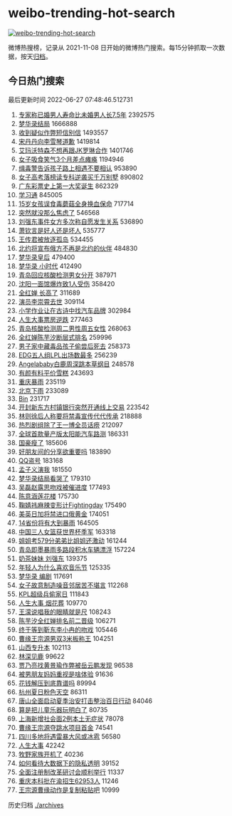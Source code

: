 # weibo-trending-hot-search

[![weibo-trending-hot-search](https://github.com/ameizi/weibo-trending-hot-search/actions/workflows/ci.yml/badge.svg)](https://github.com/ameizi/weibo-trending-hot-search/actions/workflows/ci.yml)

微博热搜榜，记录从 2021-11-08 日开始的微博热门搜索。每15分钟抓取一次数据，按天[归档](./archives)。

## 今日热门搜索

<!-- BEGIN --> 
最后更新时间 2022-06-27 07:48:46.512731 
1. [专家称已婚男人寿命比未婚男人长7.5年](https://s.weibo.com/weibo?q=%23%E4%B8%93%E5%AE%B6%E7%A7%B0%E5%B7%B2%E5%A9%9A%E7%94%B7%E4%BA%BA%E5%AF%BF%E5%91%BD%E6%AF%94%E6%9C%AA%E5%A9%9A%E7%94%B7%E4%BA%BA%E9%95%BF7.5%E5%B9%B4%23&Refer=top) 2392575
1. [梦华录结局](https://s.weibo.com/weibo?q=%23%E6%A2%A6%E5%8D%8E%E5%BD%95%E7%BB%93%E5%B1%80%23&Refer=top) 1666888
1. [收到疑似作弊短信别信](https://s.weibo.com/weibo?q=%23%E6%94%B6%E5%88%B0%E7%96%91%E4%BC%BC%E4%BD%9C%E5%BC%8A%E7%9F%AD%E4%BF%A1%E5%88%AB%E4%BF%A1%23&Refer=top) 1493557
1. [宋丹丹向李雪琴道歉](https://s.weibo.com/weibo?q=%23%E5%AE%8B%E4%B8%B9%E4%B8%B9%E5%90%91%E6%9D%8E%E9%9B%AA%E7%90%B4%E9%81%93%E6%AD%89%23&Refer=top) 1419814
1. [艾玛沃特森不想再跟JK罗琳合作](https://s.weibo.com/weibo?q=%23%E8%89%BE%E7%8E%9B%E6%B2%83%E7%89%B9%E6%A3%AE%E4%B8%8D%E6%83%B3%E5%86%8D%E8%B7%9FJK%E7%BD%97%E7%90%B3%E5%90%88%E4%BD%9C%23&Refer=top) 1401746
1. [女子吸食笑气3个月差点瘫痪](https://s.weibo.com/weibo?q=%23%E5%A5%B3%E5%AD%90%E5%90%B8%E9%A3%9F%E7%AC%91%E6%B0%943%E4%B8%AA%E6%9C%88%E5%B7%AE%E7%82%B9%E7%98%AB%E7%97%AA%23&Refer=top) 1194946
1. [缉毒警告诉孩子路上相遇不要相认](https://s.weibo.com/weibo?q=%23%E7%BC%89%E6%AF%92%E8%AD%A6%E5%91%8A%E8%AF%89%E5%AD%A9%E5%AD%90%E8%B7%AF%E4%B8%8A%E7%9B%B8%E9%81%87%E4%B8%8D%E8%A6%81%E7%9B%B8%E8%AE%A4%23&Refer=top) 953890
1. [女子高考落榜读专科逆袭买千万别墅](https://s.weibo.com/weibo?q=%23%E5%A5%B3%E5%AD%90%E9%AB%98%E8%80%83%E8%90%BD%E6%A6%9C%E8%AF%BB%E4%B8%93%E7%A7%91%E9%80%86%E8%A2%AD%E4%B9%B0%E5%8D%83%E4%B8%87%E5%88%AB%E5%A2%85%23&Refer=top) 890802
1. [广东彩票史上第一大奖诞生](https://s.weibo.com/weibo?q=%23%E5%B9%BF%E4%B8%9C%E5%BD%A9%E7%A5%A8%E5%8F%B2%E4%B8%8A%E7%AC%AC%E4%B8%80%E5%A4%A7%E5%A5%96%E8%AF%9E%E7%94%9F%23&Refer=top) 862329
1. [学习通](https://s.weibo.com/weibo?q=%E5%AD%A6%E4%B9%A0%E9%80%9A&Refer=top) 845005
1. [15岁女孩误食毒蘑菇全身换血保命](https://s.weibo.com/weibo?q=%2315%E5%B2%81%E5%A5%B3%E5%AD%A9%E8%AF%AF%E9%A3%9F%E6%AF%92%E8%98%91%E8%8F%87%E5%85%A8%E8%BA%AB%E6%8D%A2%E8%A1%80%E4%BF%9D%E5%91%BD%23&Refer=top) 717714
1. [突然就没那么焦虑了](https://s.weibo.com/weibo?q=%23%E7%AA%81%E7%84%B6%E5%B0%B1%E6%B2%A1%E9%82%A3%E4%B9%88%E7%84%A6%E8%99%91%E4%BA%86%23&Refer=top) 546568
1. [刘强东事件女方多次称自愿发生关系](https://s.weibo.com/weibo?q=%23%E5%88%98%E5%BC%BA%E4%B8%9C%E4%BA%8B%E4%BB%B6%E5%A5%B3%E6%96%B9%E5%A4%9A%E6%AC%A1%E7%A7%B0%E8%87%AA%E6%84%BF%E5%8F%91%E7%94%9F%E5%85%B3%E7%B3%BB%23&Refer=top) 536890
1. [萧钦言是好人还是坏人](https://s.weibo.com/weibo?q=%E8%90%A7%E9%92%A6%E8%A8%80%E6%98%AF%E5%A5%BD%E4%BA%BA%E8%BF%98%E6%98%AF%E5%9D%8F%E4%BA%BA&Refer=top) 535777
1. [王传君被放逐孤岛](https://s.weibo.com/weibo?q=%23%E7%8E%8B%E4%BC%A0%E5%90%9B%E8%A2%AB%E6%94%BE%E9%80%90%E5%AD%A4%E5%B2%9B%23&Refer=top) 534455
1. [北约将宣布俄方不再是北约的伙伴](https://s.weibo.com/weibo?q=%23%E5%8C%97%E7%BA%A6%E5%B0%86%E5%AE%A3%E5%B8%83%E4%BF%84%E6%96%B9%E4%B8%8D%E5%86%8D%E6%98%AF%E5%8C%97%E7%BA%A6%E7%9A%84%E4%BC%99%E4%BC%B4%23&Refer=top) 484830
1. [梦华录皇后](https://s.weibo.com/weibo?q=%23%E6%A2%A6%E5%8D%8E%E5%BD%95%E7%9A%87%E5%90%8E%23&Refer=top) 479400
1. [梦华录 小时代](https://s.weibo.com/weibo?q=%E6%A2%A6%E5%8D%8E%E5%BD%95%20%E5%B0%8F%E6%97%B6%E4%BB%A3&Refer=top) 412490
1. [青岛回应核酸检测男女分开](https://s.weibo.com/weibo?q=%23%E9%9D%92%E5%B2%9B%E5%9B%9E%E5%BA%94%E6%A0%B8%E9%85%B8%E6%A3%80%E6%B5%8B%E7%94%B7%E5%A5%B3%E5%88%86%E5%BC%80%23&Refer=top) 387971
1. [沈阳一面馆爆炸致1人受伤](https://s.weibo.com/weibo?q=%23%E6%B2%88%E9%98%B3%E4%B8%80%E9%9D%A2%E9%A6%86%E7%88%86%E7%82%B8%E8%87%B41%E4%BA%BA%E5%8F%97%E4%BC%A4%23&Refer=top) 358420
1. [全红婵 长高了](https://s.weibo.com/weibo?q=%E5%85%A8%E7%BA%A2%E5%A9%B5%20%E9%95%BF%E9%AB%98%E4%BA%86&Refer=top) 311689
1. [演员李崇霄去世](https://s.weibo.com/weibo?q=%23%E6%BC%94%E5%91%98%E6%9D%8E%E5%B4%87%E9%9C%84%E5%8E%BB%E4%B8%96%23&Refer=top) 309114
1. [小学作业让在古诗中找汽车品牌](https://s.weibo.com/weibo?q=%23%E5%B0%8F%E5%AD%A6%E4%BD%9C%E4%B8%9A%E8%AE%A9%E5%9C%A8%E5%8F%A4%E8%AF%97%E4%B8%AD%E6%89%BE%E6%B1%BD%E8%BD%A6%E5%93%81%E7%89%8C%23&Refer=top) 302984
1. [人生大事票房逆跌](https://s.weibo.com/weibo?q=%23%E4%BA%BA%E7%94%9F%E5%A4%A7%E4%BA%8B%E7%A5%A8%E6%88%BF%E9%80%86%E8%B7%8C%23&Refer=top) 277463
1. [青岛核酸检测周二男性周五女性](https://s.weibo.com/weibo?q=%23%E9%9D%92%E5%B2%9B%E6%A0%B8%E9%85%B8%E6%A3%80%E6%B5%8B%E5%91%A8%E4%BA%8C%E7%94%B7%E6%80%A7%E5%91%A8%E4%BA%94%E5%A5%B3%E6%80%A7%23&Refer=top) 268063
1. [全红婵陈芋汐断层式排名](https://s.weibo.com/weibo?q=%23%E5%85%A8%E7%BA%A2%E5%A9%B5%E9%99%88%E8%8A%8B%E6%B1%90%E6%96%AD%E5%B1%82%E5%BC%8F%E6%8E%92%E5%90%8D%23&Refer=top) 259996
1. [男子家中藏毒品孩子偷尝后死去](https://s.weibo.com/weibo?q=%23%E7%94%B7%E5%AD%90%E5%AE%B6%E4%B8%AD%E8%97%8F%E6%AF%92%E5%93%81%E5%AD%A9%E5%AD%90%E5%81%B7%E5%B0%9D%E5%90%8E%E6%AD%BB%E5%8E%BB%23&Refer=top) 258373
1. [EDG五人组LPL出场数最多](https://s.weibo.com/weibo?q=%23EDG%E4%BA%94%E4%BA%BA%E7%BB%84LPL%E5%87%BA%E5%9C%BA%E6%95%B0%E6%9C%80%E5%A4%9A%23&Refer=top) 256239
1. [Angelababy白鹿周深跳本草纲目](https://s.weibo.com/weibo?q=%23Angelababy%E7%99%BD%E9%B9%BF%E5%91%A8%E6%B7%B1%E8%B7%B3%E6%9C%AC%E8%8D%89%E7%BA%B2%E7%9B%AE%23&Refer=top) 248578
1. [有颜有料平价雪糕](https://s.weibo.com/weibo?q=%E6%9C%89%E9%A2%9C%E6%9C%89%E6%96%99%E5%B9%B3%E4%BB%B7%E9%9B%AA%E7%B3%95&Refer=top) 243693
1. [重庆暴雨](https://s.weibo.com/weibo?q=%E9%87%8D%E5%BA%86%E6%9A%B4%E9%9B%A8&Refer=top) 235119
1. [北京下雨](https://s.weibo.com/weibo?q=%23%E5%8C%97%E4%BA%AC%E4%B8%8B%E9%9B%A8%23&Refer=top) 233089
1. [Bin](https://s.weibo.com/weibo?q=Bin&Refer=top) 231717
1. [开封新东方村镇银行突然开通线上交易](https://s.weibo.com/weibo?q=%E5%BC%80%E5%B0%81%E6%96%B0%E4%B8%9C%E6%96%B9%E6%9D%91%E9%95%87%E9%93%B6%E8%A1%8C%E7%AA%81%E7%84%B6%E5%BC%80%E9%80%9A%E7%BA%BF%E4%B8%8A%E4%BA%A4%E6%98%93&Refer=top) 223542
1. [林则徐后人称要将禁毒宣传代代传承](https://s.weibo.com/weibo?q=%23%E6%9E%97%E5%88%99%E5%BE%90%E5%90%8E%E4%BA%BA%E7%A7%B0%E8%A6%81%E5%B0%86%E7%A6%81%E6%AF%92%E5%AE%A3%E4%BC%A0%E4%BB%A3%E4%BB%A3%E4%BC%A0%E6%89%BF%23&Refer=top) 218888
1. [热烈剧组除了王一博全员话痨](https://s.weibo.com/weibo?q=%23%E7%83%AD%E7%83%88%E5%89%A7%E7%BB%84%E9%99%A4%E4%BA%86%E7%8E%8B%E4%B8%80%E5%8D%9A%E5%85%A8%E5%91%98%E8%AF%9D%E7%97%A8%23&Refer=top) 212097
1. [全球首款量产版太阳能汽车路测](https://s.weibo.com/weibo?q=%23%E5%85%A8%E7%90%83%E9%A6%96%E6%AC%BE%E9%87%8F%E4%BA%A7%E7%89%88%E5%A4%AA%E9%98%B3%E8%83%BD%E6%B1%BD%E8%BD%A6%E8%B7%AF%E6%B5%8B%23&Refer=top) 186331
1. [国豪瘦了](https://s.weibo.com/weibo?q=%23%E5%9B%BD%E8%B1%AA%E7%98%A6%E4%BA%86%23&Refer=top) 185606
1. [好朋友间的分享欲重要吗](https://s.weibo.com/weibo?q=%23%E5%A5%BD%E6%9C%8B%E5%8F%8B%E9%97%B4%E7%9A%84%E5%88%86%E4%BA%AB%E6%AC%B2%E9%87%8D%E8%A6%81%E5%90%97%23&Refer=top) 183890
1. [QQ盗号](https://s.weibo.com/weibo?q=%23QQ%E7%9B%97%E5%8F%B7%23&Refer=top) 183168
1. [孟子义演我](https://s.weibo.com/weibo?q=%23%E5%AD%9F%E5%AD%90%E4%B9%89%E6%BC%94%E6%88%91%23&Refer=top) 181550
1. [梦华录结局看哭了](https://s.weibo.com/weibo?q=%23%E6%A2%A6%E5%8D%8E%E5%BD%95%E7%BB%93%E5%B1%80%E7%9C%8B%E5%93%AD%E4%BA%86%23&Refer=top) 179310
1. [吴磊赵露思吻戏被催进度](https://s.weibo.com/weibo?q=%23%E5%90%B4%E7%A3%8A%E8%B5%B5%E9%9C%B2%E6%80%9D%E5%90%BB%E6%88%8F%E8%A2%AB%E5%82%AC%E8%BF%9B%E5%BA%A6%23&Refer=top) 177493
1. [陈意涵莲花楼](https://s.weibo.com/weibo?q=%23%E9%99%88%E6%84%8F%E6%B6%B5%E8%8E%B2%E8%8A%B1%E6%A5%BC%23&Refer=top) 175730
1. [鞠婧祎麻辣变形计Fightingday](https://s.weibo.com/weibo?q=%23%E9%9E%A0%E5%A9%A7%E7%A5%8E%E9%BA%BB%E8%BE%A3%E5%8F%98%E5%BD%A2%E8%AE%A1Fightingday%23&Refer=top) 175490
1. [美英日加将禁进口俄黄金](https://s.weibo.com/weibo?q=%23%E7%BE%8E%E8%8B%B1%E6%97%A5%E5%8A%A0%E5%B0%86%E7%A6%81%E8%BF%9B%E5%8F%A3%E4%BF%84%E9%BB%84%E9%87%91%23&Refer=top) 174051
1. [14省份将有大到暴雨](https://s.weibo.com/weibo?q=%2314%E7%9C%81%E4%BB%BD%E5%B0%86%E6%9C%89%E5%A4%A7%E5%88%B0%E6%9A%B4%E9%9B%A8%23&Refer=top) 164505
1. [中国三人女篮获世界杯季军](https://s.weibo.com/weibo?q=%23%E4%B8%AD%E5%9B%BD%E4%B8%89%E4%BA%BA%E5%A5%B3%E7%AF%AE%E8%8E%B7%E4%B8%96%E7%95%8C%E6%9D%AF%E5%AD%A3%E5%86%9B%23&Refer=top) 163318
1. [姐姐考579分弟弟比姐姐还激动](https://s.weibo.com/weibo?q=%23%E5%A7%90%E5%A7%90%E8%80%83579%E5%88%86%E5%BC%9F%E5%BC%9F%E6%AF%94%E5%A7%90%E5%A7%90%E8%BF%98%E6%BF%80%E5%8A%A8%23&Refer=top) 161244
1. [青岛即墨暴雨多路段积水车辆漂浮](https://s.weibo.com/weibo?q=%23%E9%9D%92%E5%B2%9B%E5%8D%B3%E5%A2%A8%E6%9A%B4%E9%9B%A8%E5%A4%9A%E8%B7%AF%E6%AE%B5%E7%A7%AF%E6%B0%B4%E8%BD%A6%E8%BE%86%E6%BC%82%E6%B5%AE%23&Refer=top) 157224
1. [奶茶妹妹 刘强东](https://s.weibo.com/weibo?q=%E5%A5%B6%E8%8C%B6%E5%A6%B9%E5%A6%B9%20%E5%88%98%E5%BC%BA%E4%B8%9C&Refer=top) 139375
1. [年轻人为什么喜欢音乐节](https://s.weibo.com/weibo?q=%23%E5%B9%B4%E8%BD%BB%E4%BA%BA%E4%B8%BA%E4%BB%80%E4%B9%88%E5%96%9C%E6%AC%A2%E9%9F%B3%E4%B9%90%E8%8A%82%23&Refer=top) 125335
1. [梦华录 编剧](https://s.weibo.com/weibo?q=%E6%A2%A6%E5%8D%8E%E5%BD%95%20%E7%BC%96%E5%89%A7&Refer=top) 117691
1. [女子故意制造噪音邻居苦不堪言](https://s.weibo.com/weibo?q=%23%E5%A5%B3%E5%AD%90%E6%95%85%E6%84%8F%E5%88%B6%E9%80%A0%E5%99%AA%E9%9F%B3%E9%82%BB%E5%B1%85%E8%8B%A6%E4%B8%8D%E5%A0%AA%E8%A8%80%23&Refer=top) 112268
1. [KPL超级兵偷家日](https://s.weibo.com/weibo?q=%23KPL%E8%B6%85%E7%BA%A7%E5%85%B5%E5%81%B7%E5%AE%B6%E6%97%A5%23&Refer=top) 111843
1. [人生大事 烟花葬](https://s.weibo.com/weibo?q=%E4%BA%BA%E7%94%9F%E5%A4%A7%E4%BA%8B%20%E7%83%9F%E8%8A%B1%E8%91%AC&Refer=top) 109770
1. [王濛说唱我的眼睛就是尺](https://s.weibo.com/weibo?q=%23%E7%8E%8B%E6%BF%9B%E8%AF%B4%E5%94%B1%E6%88%91%E7%9A%84%E7%9C%BC%E7%9D%9B%E5%B0%B1%E6%98%AF%E5%B0%BA%23&Refer=top) 108243
1. [陈芋汐全红婵排名前二晋级](https://s.weibo.com/weibo?q=%23%E9%99%88%E8%8A%8B%E6%B1%90%E5%85%A8%E7%BA%A2%E5%A9%B5%E6%8E%92%E5%90%8D%E5%89%8D%E4%BA%8C%E6%99%8B%E7%BA%A7%23&Refer=top) 106271
1. [终于等到靳东李小冉的吻戏](https://s.weibo.com/weibo?q=%23%E7%BB%88%E4%BA%8E%E7%AD%89%E5%88%B0%E9%9D%B3%E4%B8%9C%E6%9D%8E%E5%B0%8F%E5%86%89%E7%9A%84%E5%90%BB%E6%88%8F%23&Refer=top) 105446
1. [曹缘王宗源男双3米板称王](https://s.weibo.com/weibo?q=%23%E6%9B%B9%E7%BC%98%E7%8E%8B%E5%AE%97%E6%BA%90%E7%94%B7%E5%8F%8C3%E7%B1%B3%E6%9D%BF%E7%A7%B0%E7%8E%8B%23&Refer=top) 104251
1. [山西专升本](https://s.weibo.com/weibo?q=%23%E5%B1%B1%E8%A5%BF%E4%B8%93%E5%8D%87%E6%9C%AC%23&Refer=top) 102113
1. [林深见鹿](https://s.weibo.com/weibo?q=%E6%9E%97%E6%B7%B1%E8%A7%81%E9%B9%BF&Refer=top) 99622
1. [贾乃亮找黄景瑜作弊被岳云鹏发现](https://s.weibo.com/weibo?q=%23%E8%B4%BE%E4%B9%83%E4%BA%AE%E6%89%BE%E9%BB%84%E6%99%AF%E7%91%9C%E4%BD%9C%E5%BC%8A%E8%A2%AB%E5%B2%B3%E4%BA%91%E9%B9%8F%E5%8F%91%E7%8E%B0%23&Refer=top) 96538
1. [被男朋友妈妈重视是啥体验](https://s.weibo.com/weibo?q=%23%E8%A2%AB%E7%94%B7%E6%9C%8B%E5%8F%8B%E5%A6%88%E5%A6%88%E9%87%8D%E8%A7%86%E6%98%AF%E5%95%A5%E4%BD%93%E9%AA%8C%23&Refer=top) 91636
1. [花钱解压到底靠谱吗](https://s.weibo.com/weibo?q=%23%E8%8A%B1%E9%92%B1%E8%A7%A3%E5%8E%8B%E5%88%B0%E5%BA%95%E9%9D%A0%E8%B0%B1%E5%90%97%23&Refer=top) 89994
1. [杭州夏日粉色天空](https://s.weibo.com/weibo?q=%23%E6%9D%AD%E5%B7%9E%E5%A4%8F%E6%97%A5%E7%B2%89%E8%89%B2%E5%A4%A9%E7%A9%BA%23&Refer=top) 86311
1. [唐山全面启动夏季治安打击整治百日行动](https://s.weibo.com/weibo?q=%23%E5%94%90%E5%B1%B1%E5%85%A8%E9%9D%A2%E5%90%AF%E5%8A%A8%E5%A4%8F%E5%AD%A3%E6%B2%BB%E5%AE%89%E6%89%93%E5%87%BB%E6%95%B4%E6%B2%BB%E7%99%BE%E6%97%A5%E8%A1%8C%E5%8A%A8%23&Refer=top) 84046
1. [算是把儿童乐器玩明白了](https://s.weibo.com/weibo?q=%23%E7%AE%97%E6%98%AF%E6%8A%8A%E5%84%BF%E7%AB%A5%E4%B9%90%E5%99%A8%E7%8E%A9%E6%98%8E%E7%99%BD%E4%BA%86%23&Refer=top) 80735
1. [上海新增社会面2例本土无症状](https://s.weibo.com/weibo?q=%23%E4%B8%8A%E6%B5%B7%E6%96%B0%E5%A2%9E%E7%A4%BE%E4%BC%9A%E9%9D%A22%E4%BE%8B%E6%9C%AC%E5%9C%9F%E6%97%A0%E7%97%87%E7%8A%B6%23&Refer=top) 78078
1. [曹缘王宗源夺跳水项目首金](https://s.weibo.com/weibo?q=%23%E6%9B%B9%E7%BC%98%E7%8E%8B%E5%AE%97%E6%BA%90%E5%A4%BA%E8%B7%B3%E6%B0%B4%E9%A1%B9%E7%9B%AE%E9%A6%96%E9%87%91%23&Refer=top) 74541
1. [四川多地将遇雷暴大风或冰雹](https://s.weibo.com/weibo?q=%23%E5%9B%9B%E5%B7%9D%E5%A4%9A%E5%9C%B0%E5%B0%86%E9%81%87%E9%9B%B7%E6%9A%B4%E5%A4%A7%E9%A3%8E%E6%88%96%E5%86%B0%E9%9B%B9%23&Refer=top) 56580
1. [人生大事](https://s.weibo.com/weibo?q=%23%E4%BA%BA%E7%94%9F%E5%A4%A7%E4%BA%8B%23&Refer=top) 42242
1. [牧野家族开机了](https://s.weibo.com/weibo?q=%23%E7%89%A7%E9%87%8E%E5%AE%B6%E6%97%8F%E5%BC%80%E6%9C%BA%E4%BA%86%23&Refer=top) 40236
1. [如何看待大数据下的隐私透明](https://s.weibo.com/weibo?q=%23%E5%A6%82%E4%BD%95%E7%9C%8B%E5%BE%85%E5%A4%A7%E6%95%B0%E6%8D%AE%E4%B8%8B%E7%9A%84%E9%9A%90%E7%A7%81%E9%80%8F%E6%98%8E%23&Refer=top) 39152
1. [全面注册制改革研讨会顺利举行](https://s.weibo.com/weibo?q=%E5%85%A8%E9%9D%A2%E6%B3%A8%E5%86%8C%E5%88%B6%E6%94%B9%E9%9D%A9%E7%A0%94%E8%AE%A8%E4%BC%9A%E9%A1%BA%E5%88%A9%E4%B8%BE%E8%A1%8C&Refer=top) 11337
1. [重庆本科批在渝招生62953人](https://s.weibo.com/weibo?q=%23%E9%87%8D%E5%BA%86%E6%9C%AC%E7%A7%91%E6%89%B9%E5%9C%A8%E6%B8%9D%E6%8B%9B%E7%94%9F62953%E4%BA%BA%23&Refer=top) 11246
1. [王宗源曹缘动作是复制粘贴吧](https://s.weibo.com/weibo?q=%23%E7%8E%8B%E5%AE%97%E6%BA%90%E6%9B%B9%E7%BC%98%E5%8A%A8%E4%BD%9C%E6%98%AF%E5%A4%8D%E5%88%B6%E7%B2%98%E8%B4%B4%E5%90%A7%23&Refer=top) 10999
<!-- END -->

历史归档 [./archives](./archives)


